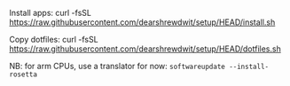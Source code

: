 Install apps: curl -fsSL https://raw.githubusercontent.com/dearshrewdwit/setup/HEAD/install.sh

Copy dotfiles: curl -fsSL https://raw.githubusercontent.com/dearshrewdwit/setup/HEAD/dotfiles.sh

NB: for arm CPUs, use a translator for now: `softwareupdate --install-rosetta`
